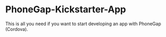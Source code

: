 PhoneGap-Kickstarter-App
========================

This is all you need if you want to start developing an app with PhoneGap (Cordova).